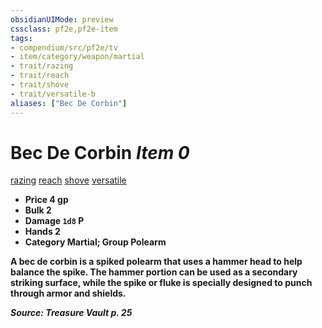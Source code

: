 ```yaml
---
obsidianUIMode: preview
cssclass: pf2e,pf2e-item
tags:
- compendium/src/pf2e/tv
- item/category/weapon/martial
- trait/razing
- trait/reach
- trait/shove
- trait/versatile-b
aliases: ["Bec De Corbin"]
---
```

# Bec De Corbin *Item 0*  
[razing](rules/traits/razing-tv.md "Razing Weapon Trait")  [reach](rules/traits/reach.md "Reach Weapon Trait")  [shove](rules/traits/shove.md "Shove Weapon Trait")  [versatile <B>](rules/traits/versatile-b.md "Versatile Weapon Trait")  

- **Price** 4 gp
- **Bulk** 2
- **Damage** `1d8` P
- **Hands** 2
- **Category** Martial; **Group** Polearm 

A bec de corbin is a spiked polearm that uses a hammer head to help balance the spike. The hammer portion can be used as a secondary striking surface, while the spike or fluke is specially designed to punch through armor and shields.

*Source: Treasure Vault p. 25*